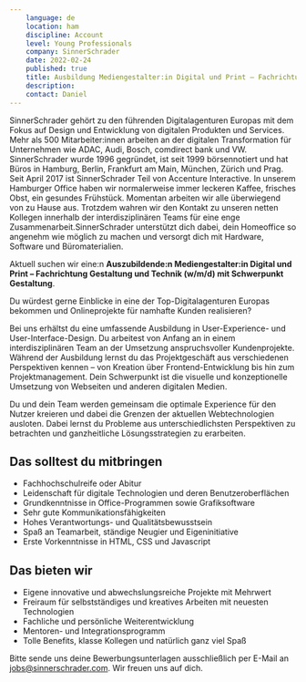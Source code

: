 ```yaml
---
    language: de
    location: ham
    discipline: Account
    level: Young Professionals
    company: SinnerSchrader
    date: 2022-02-24
    published: true
    title: Ausbildung Mediengestalter:in Digital und Print – Fachrichtung Gestaltung und Technik (w/m/d) mit Schwerpunkt Gestaltung
    description: 
    contact: Daniel
---
```


SinnerSchrader gehört zu den führenden Digitalagenturen Europas mit dem Fokus auf Design und Entwicklung von digitalen Produkten und Services. Mehr als 500 Mitarbeiter:innen arbeiten an der digitalen Transformation für Unternehmen wie ADAC, Audi, Bosch, comdirect bank und VW. SinnerSchrader wurde 1996 gegründet, ist seit 1999 börsennotiert und hat Büros in Hamburg, Berlin, Frankfurt am Main, München, Zürich und Prag. Seit April 2017 ist SinnerSchrader Teil von Accenture Interactive.
In unserem Hamburger Office haben wir normalerweise immer leckeren Kaffee, frisches Obst, ein gesundes Frühstück. Momentan arbeiten wir alle überwiegend von zu Hause aus. Trotzdem wahren wir den Kontakt zu unseren netten Kollegen innerhalb der interdisziplinären Teams für eine enge Zusammenarbeit.SinnerSchrader unterstützt dich dabei, dein Homeoffice so angenehm wie möglich zu machen und versorgt dich mit Hardware, Software und Büromaterialien.

Aktuell suchen wir eine:n **Auszubildende:n Mediengestalter:in Digital und Print – Fachrichtung Gestaltung und Technik (w/m/d) mit Schwerpunkt Gestaltung**.

Du würdest gerne Einblicke in eine der Top-Digitalagenturen Europas bekommen und Onlineprojekte für namhafte Kunden realisieren?

Bei uns erhältst du eine umfassende Ausbildung in User-Experience- und User-Interface-Design. Du arbeitest von Anfang an in einem interdisziplinären Team an der Umsetzung anspruchsvoller Kundenprojekte. Während der Ausbildung lernst du das Projektgeschäft aus verschiedenen Perspektiven kennen – von Kreation über Frontend-Entwicklung bis hin zum Projektmanagement. Dein Schwerpunkt ist die visuelle und konzeptionelle Umsetzung von Webseiten und anderen digitalen Medien.

Du und dein Team werden gemeinsam die optimale Experience für den Nutzer kreieren und dabei die Grenzen der aktuellen Webtechnologien ausloten. Dabei lernst du Probleme aus unterschiedlichsten Perspektiven zu betrachten und ganzheitliche Lösungsstrategien zu erarbeiten.

## Das solltest du mitbringen
- Fachhochschulreife oder Abitur
- Leidenschaft für digitale Technologien und deren Benutzeroberflächen
- Grundkenntnisse in Office-Programmen sowie Grafiksoftware
- Sehr gute Kommunikationsfähigkeiten
- Hohes Verantwortungs- und Qualitätsbewusstsein
- Spaß an Teamarbeit, ständige Neugier und Eigeninitiative
- Erste Vorkenntnisse in HTML, CSS und Javascript

## Das bieten wir
- Eigene innovative und abwechslungsreiche Projekte mit Mehrwert
- Freiraum für selbstständiges und kreatives Arbeiten mit neuesten Technologien
- Fachliche und persönliche Weiterentwicklung
- Mentoren- und Integrationsprogramm
- Tolle Benefits, klasse Kollegen und natürlich ganz viel Spaß

Bitte sende uns deine Bewerbungsunterlagen ausschließlich per E-Mail an <jobs@sinnerschrader.com>. Wir freuen uns auf dich.
